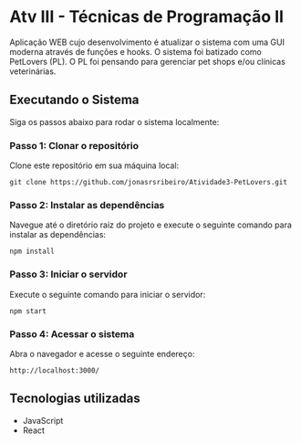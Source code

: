 # Atv III - Técnicas de Programação II

Aplicação WEB cujo desenvolvimento é atualizar o sistema com uma GUI moderna através de funções e hooks. O sistema foi batizado como PetLovers (PL). O PL foi pensando para gerenciar pet shops e/ou clínicas veterinárias.

## Executando o Sistema

Siga os passos abaixo para rodar o sistema localmente:

### Passo 1: Clonar o repositório

Clone este repositório em sua máquina local:

```
git clone https://github.com/jonasrsribeiro/Atividade3-PetLovers.git
```

### Passo 2: Instalar as dependências

Navegue até o diretório raiz do projeto e execute o seguinte comando para instalar as dependências:

```shell
npm install
```

### Passo 3: Iniciar o servidor

Execute o seguinte comando para iniciar o servidor:

```shell
npm start
```

### Passo 4: Acessar o sistema

Abra o navegador e acesse o seguinte endereço:

```
http://localhost:3000/
```

## Tecnologias utilizadas

- JavaScript
- React
